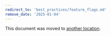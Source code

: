 ```yaml
---
redirect_to: 'best_practices/feature_flags.md'
remove_date: '2025-01-04'
---
```


<!-- markdownlint-disable -->

This document was moved to [another location](best_practices/feature_flags.md).

<!-- This redirect file can be deleted after <2025-01-04>. -->
<!-- Redirects that point to other docs in the same project expire in three months. -->
<!-- Redirects that point to docs in a different project or site (link is not relative and starts with `https:`) expire in one year. -->
<!-- Before deletion, see: https://docs.gitlab.com/ee/development/documentation/redirects.html -->
